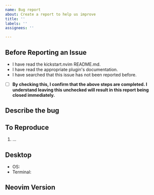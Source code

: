 ```yaml
---
name: Bug report
about: Create a report to help us improve
title: ''
labels: ''
assignees: ''

---
```


<!-- Any bug report not following this template will be immediately closed. Thanks -->

## Before Reporting an Issue
- I have read the kickstart.nvim README.md.
- I have read the appropriate plugin's documentation.
- I have searched that this issue has not been reported before.

- [ ] **By checking this, I confirm that the above steps are completed. I understand leaving this unchecked will result in this report being closed immediately.**

## Describe the bug
<!-- A clear and concise description of what the bug is. -->

## To Reproduce
<!-- Steps to reproduce the behavior. -->
1. ...

## Desktop
<!-- please complete the following information. -->
- OS: 
- Terminal: 

## Neovim Version
<!-- Output of running `:version` from inside of neovim. -->

```
```
